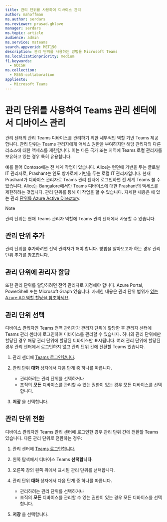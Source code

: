 ```yaml
---
title: 관리 단위를 사용하여 디바이스 관리
author: mahoffman
ms.author: serdars
ms.reviewer: prasad.ghlove
manager: serdars
ms.topic: article
audience: admin
ms.service: msteams
search.appverid: MET150
description: 관리 단위를 사용하는 방법을 Microsoft Teams
ms.localizationpriority: medium
f1.keywords:
  - NOCSH
ms.collection:
  - M365-collaboration
appliesto:
  - Microsoft Teams
---
```


# <a name="manage-devices-in-the-teams-admin-center-with-administrative-units"></a>관리 단위를 사용하여 Teams 관리 센터에서 디바이스 관리

관리 센터의 관리 Teams 디바이스를 관리하기 위한 세부적인 역할 기반 Teams 제공합니다. 관리 단위는 Teams 관리자에게 액세스 권한을 부여하지만 해당 관리자의 다른 리소스에 대한 액세스를 제한합니다. 이는 다른 국가 또는 지역에 Teams 로컬 관리자를 보유하고 있는 경우 특히 유용합니다.

예를 들어 Contoso에는 전 세계 작업이 있습니다. Alice는 런던에 기반을 두는 글로벌 IT 관리자로, Prashant는 인도 방가로에 기반을 두는 로컬 IT 관리자입니다. 현재 Prashant가 디바이스 관리자로 Teams 관리 센터에 로그인하면 전 세계 Teams 볼 수 있습니다. Alice는 Bangalore에서만 Teams 디바이스에 대한 Prashant의 액세스를 제한하려는 것입니다. 관리 단위를 통해 이 작업을 할 수 있습니다. 자세한 내용은 에 있는 관리 [단위를 Azure Active Directory](/azure/active-directory/roles/administrative-units).

> [!NOTE]
> 관리 단위는 현재 Teams 관리자 역할에 Teams 관리 센터에서 사용할 수 있습니다.

## <a name="add-administrative-units"></a>관리 단위 추가

관리 단위를 추가하려면 전역 관리자가 해야 합니다. 방법을 알아보고자 하는 경우 관리 단위 [추가를 참조합니다](/azure/active-directory/roles/admin-units-manage#add-an-administrative-unit).

## <a name="assign-admins-to-administrative-units"></a>관리 단위에 관리자 할당

또한 관리 단위를 할당하려면 전역 관리자로 지정해야 합니다. Azure Portal, PowerShell 또는 Microsoft Graph 있습니다. 자세한 내용은 관리 단위 범위가 [있는 Azure AD 역할 할당을 참조하세요](/azure/active-directory/roles/admin-units-assign-roles).

## <a name="select-administrative-units"></a>관리 단위 선택

디바이스 관리자인 Teams 전역 관리자가 관리자 단위에 할당한 후 관리자 센터에 Teams 관리 센터에 로그인하여 디바이스를 관리할 수 있습니다. 하나의 관리 단위에만 할당된 경우 해당 관리 단위에 할당된 디바이스만 표시됩니다. 여러 관리 단위에 할당된 경우 관리 센터에서 로그인하지 않고 관리 단위 간에 전환할 Teams 있습니다. 

1. 관리 센터에 [Teams 로그인합니다](https://go.microsoft.com/fwlink/p/?linkid=2024339).

2. 관리 단위 **대화** 상자에서 다음 단계 중 하나를 따릅니다.
    - 관리하려는 관리 단위를 선택하거나 
    - 조직의 **모든** 디바이스를 관리할 수 있는 권한이 있는 경우 모든 디바이스를 선택합니다.

3. **저장** 을 선택합니다.

## <a name="switch-administrative-units"></a>관리 단위 전환

디바이스 관리자인 Teams 관리 센터에 로그인한 경우 관리 단위 간에 전환할 Teams 있습니다. 다른 관리 단위로 전환하는 경우:

1. 관리 센터에 [Teams 로그인합니다](https://go.microsoft.com/fwlink/p/?linkid=2024339).

2. 왼쪽 탐색에서 디바이스 Teams **선택합니다**.

3. 오른쪽 창의 왼쪽 위에서 표시된 관리 단위를 선택합니다.

4. 관리 단위 **대화** 상자에서 다음 단계 중 하나를 따릅니다.
    - 관리하려는 관리 단위를 선택하거나 
    - 조직의 **모든** 디바이스를 관리할 수 있는 권한이 있는 경우 모든 디바이스를 선택합니다.

5. **저장** 을 선택합니다.
